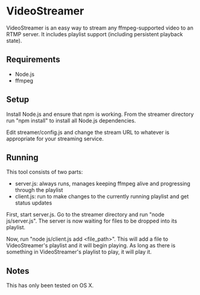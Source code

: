# VideoStreamer

VideoStreamer is an easy way to stream any ffmpeg-supported video to an RTMP server. 
It includes playlist support (including persistent playback state).

## Requirements

- Node.js
- ffmpeg

## Setup

Install Node.js and ensure that npm is working. 
From the streamer directory run "npm install" to install all Node.js dependencies.

Edit streamer/config.js and change the stream URL to whatever is appropriate for your streaming service.

## Running

This tool consists of two parts:

- server.js: always runs, manages keeping ffmpeg alive and progressing through the playlist
- client.js: run to make changes to the currently running playlist and get status updates

First, start server.js. Go to the streamer directory and run "node js/server.js". 
The server is now waiting for files to be dropped into its playlist.

Now, run "node js/client.js add &lt;file_path&gt;". This will add a file to VideoStreamer's playlist and it will begin playing.
As long as there is something in VideoStreamer's playlist to play, it will play it.

## Notes
This has only been tested on OS X.
